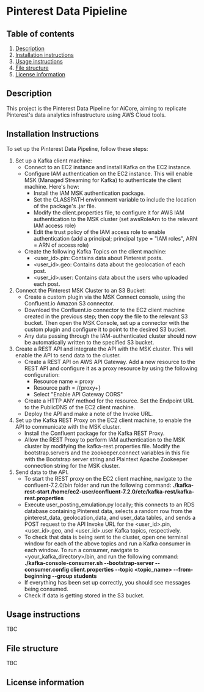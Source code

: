 
# Pinterest Data Pipieline

## Table of contents
1. [Description](#description)
1. [Installation instructions](#installation-instructions)
1. [Usage instructions](#usage-instructions)
1. [File structure](#file-structure)
1. [License information](#license-information)

## Description

This project is the Pinterest Data Pipeline for AiCore, aiming to replicate Pinterest's data analytics infrastructure using AWS Cloud tools.

## Installation Instructions

To set up the Pinterest Data Pipeline, follow these steps:

1. Set up a Kafka client machine:
    - Connect to an EC2 instance and install Kafka on the EC2 instance.
    - Configure IAM authentication on the EC2 instance. This will enable MSK (Managed Streaming for Kafka) to authenticate the client machine. Here's how:
        - Install the IAM MSK authentication package.
        - Set the CLASSPATH environment variable to include the location of the package's .jar file.
        - Modify the client.properties file, to configure it for AWS IAM authentication to the MSK cluster (set awsRoleArn to the relevant IAM access role)
        - Edit the trust policy of the IAM access role to enable authentication (add a principal; principal type = "IAM roles", ARN = ARN of access role)
    - Create the following Kafka Topics on the client machine:
        - <user_id>.pin: Contains data about Pinterest posts.
        - <user_id>.geo: Contains data about the geolocation of each post.
        - <user_id>.user: Contains data about the users who uploaded each post.
1. Connect the Pinterest MSK Cluster to an S3 Bucket:
    - Create a custom plugin via the MSK Connect console, using the Confluent.io Amazon S3 connector. 
    - Download the Confluent.io connector to the EC2 client machine created in the previous step; then copy the file to the relevant S3 bucket. Then open the MSK Console, set up a connector with the custom plugin and configure it to point to the desired S3 bucket.
    - Any data passing through the IAM-authenticated cluster should now be automatically written to the specified S3 bucket.
1. Create a REST API and integrate the API with the MSK cluster. This will enable the API to send data to the cluster. 
    - Create a REST API on AWS API Gateway. Add a new resource to the REST API and configure it as a proxy resource by using the following configuration:
        - Resource name = proxy
        - Resource path = /{proxy+}
        - Select "Enable API Gateway CORS"
    - Create a HTTP ANY method for the resource. Set the Endpoint URL to the PublicDNS of the EC2 client machine.
    - Deploy the API and make a note of the Invoke URL. 
1. Set up the Kafka REST Proxy on the EC2 client machine, to enable the API to communicate with the MSK cluster.
    - Install the Confluent package for the Kafka REST Proxy.
    - Allow the REST Proxy to perform IAM authentication to the MSK cluster by modifying the kafka-rest.properties file. Modify the bootstrap.servers and the zookeeper.connect variables in this file with the Bootstrap server string and Plaintext Apache Zookeeper connection string for the MSK cluster. 
1. Send data to the API.
    - To start the REST proxy on the EC2 client machine, navigate to the confluent-7.2.0/bin folder and run the following command:
    __./kafka-rest-start /home/ec2-user/confluent-7.2.0/etc/kafka-rest/kafka-rest.properties__
    - Execute user_posting_emulation.py locally; this connects to an RDS database containing Pinterest data, selects a random row from the pinterest_data, geolocation_data, and user_data tables, and sends a POST request to the API Invoke URL for the <user_id>.pin, <user_id>.geo, and <user_id>.user Kafka topics, respectively.
    - To check that data is being sent to the cluster, open one terminal window for each of the above topics and run a Kafka consumer in each window. To run a consumer, navigate to <your_kafka_directory>/bin, and run the following command:
    __./kafka-console-consumer.sh --bootstrap-server <bootstrap server string> --consumer.config client.properties --topic <topic_name> --from-beginning --group students__
    - If everything has been set up correctly, you should see messages being consumed.
    - Check if data is getting stored in the S3 bucket. 




## Usage instructions
TBC

## File structure
TBC

## License information